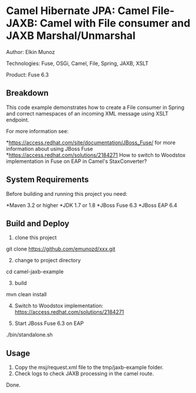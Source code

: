 ﻿Camel Hibernate JPA: Camel File-JAXB: Camel with File consumer and JAXB Marshal/Unmarshal
=====================================================================

Author: Elkin Munoz

Technologies: Fuse, OSGi, Camel, File, Spring, JAXB, XSLT

Product: Fuse 6.3

Breakdown
---------
This code example demonstrates how to create a File consumer in Spring and correct namespaces of an incoming XML message using XSLT endpoint.

For more information see:

*<https://access.redhat.com/site/documentation/JBoss_Fuse/> for more information about using JBoss Fuse
*<https://access.redhat.com/solutions/2184271> How to switch to Woodstox implementation in Fuse on EAP in Camel's StaxConverter?

System Requirements
-------------------
Before building and running this project you need:

*Maven 3.2 or higher
*JDK 1.7 or 1.8
*JBoss Fuse 6.3
*JBoss EAP 6.4

Build and Deploy
----------------

1) clone this project

git clone https://github.com/emunozd/xxx.git

2) change to project directory

cd camel-jaxb-example

3) build

mvn clean install

4) Switch to Woodstox implementation: https://access.redhat.com/solutions/2184271

5) Start JBoss Fuse 6.3 on EAP

./bin/standalone.sh

Usage
-----

1) Copy the msj/request.xml file to the tmp/jaxb-example folder.
2) Check logs to check JAXB processing in the camel route.

Done.

